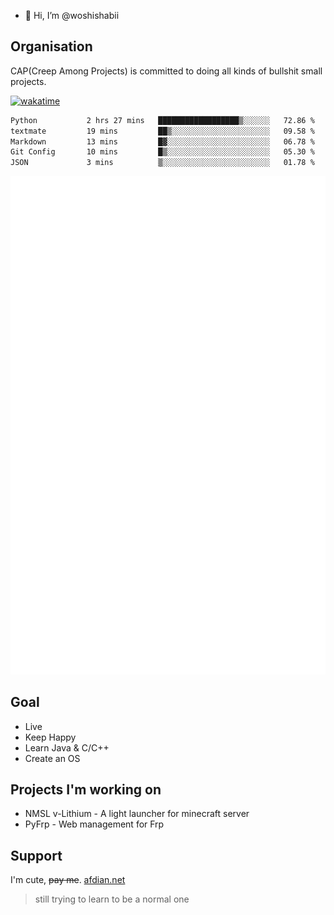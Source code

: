 - 👋 Hi, I’m @woshishabii

## Organisation

CAP(Creep Among Projects) is committed to doing all kinds of bullshit small projects.

[![wakatime](https://wakatime.com/badge/user/34d02784-acc1-4a16-82d7-33fdb53c4ed6.svg)](https://wakatime.com/@34d02784-acc1-4a16-82d7-33fdb53c4ed6)

<!--START_SECTION:waka-->

```txt
Python           2 hrs 27 mins   ██████████████████▒░░░░░░   72.86 %
textmate         19 mins         ██▒░░░░░░░░░░░░░░░░░░░░░░   09.58 %
Markdown         13 mins         █▓░░░░░░░░░░░░░░░░░░░░░░░   06.78 %
Git Config       10 mins         █▒░░░░░░░░░░░░░░░░░░░░░░░   05.30 %
JSON             3 mins          ▒░░░░░░░░░░░░░░░░░░░░░░░░   01.78 %
```

<!--END_SECTION:waka-->

![card](https://github.com/woshishabii/netease-cloud-music-card/blob/main/card.svg)

## Goal
- Live
- Keep Happy
- Learn Java & C/C++
- Create an OS

## Projects I'm working on

- NMSL v-Lithium - A light launcher for minecraft server
- PyFrp - Web management for Frp


## Support
I'm cute, ~~pay me~~.
[afdian.net](https://afdian.net/a/woshishabi)

> still trying to learn to be a normal one

<!---
woshishabii/woshishabii is a ✨ special ✨ repository because its `README.md` (this file) appears on your GitHub profile.
You can click the Preview link to take a look at your changes.
--->

